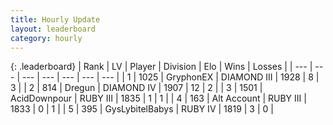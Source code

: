 ```yaml
---
title: Hourly Update
layout: leaderboard
category: hourly
---
```


{: .leaderboard}
| Rank | LV | Player | Division | Elo | Wins | Losses |
| --- | --- | --- | --- | --- | --- | --- |
| <span data-change="0">1</span> | 1025 | <span title="ID: 315148">GryphonEX</span> | DIAMOND III | <span data-change="15">1928</span> | <span data-change="6">8</span> | <span data-change="3">3</span> |
| <span data-change="1">2</span> | 814 | <span title="ID: 337810">Dregun</span> | DIAMOND IV | <span data-change="97">1907</span> | <span data-change="10">12</span> | <span data-change="2">2</span> |
| <span data-change="-1">3</span> | 1501 | <span title="ID: 304661">AcidDownpour</span> | RUBY III | <span data-change="-15">1835</span> | <span data-change="0">1</span> | <span data-change="1">1</span> |
| <span data-change="-">4</span> | 163 | <span title="ID: 180400">Alt Account</span> | RUBY III | <span data-change="-">1833</span> | <span data-change="-">0</span> | <span data-change="-">1</span> |
| <span data-change="-">5</span> | 395 | <span title="ID: 181453">GysLybitelBabys</span> | RUBY IV | <span data-change="-">1819</span> | <span data-change="-">3</span> | <span data-change="-">0</span> |